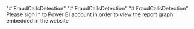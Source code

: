 "# FraudCallsDetection" 
"# FraudCallsDetection" 
"# FraudCallsDetection" 
Please sign in to Power BI account in order to view the report graph embedded in the website
